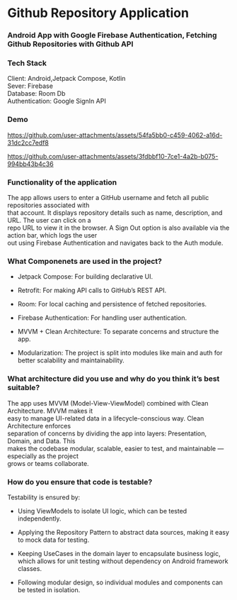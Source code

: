 # Github Repository Application
### Android App with Google Firebase Authentication, Fetching Github Repositories with Github API

### Tech Stack

Client: Android,Jetpack Compose, Kotlin <br />
Sever: Firebase <br />
Database: Room Db<br />
Authentication: Google SignIn API<br />

### Demo





https://github.com/user-attachments/assets/54fa5bb0-c459-4062-a16d-31dc2cc7edf8



https://github.com/user-attachments/assets/3fdbbf10-7ce1-4a2b-b075-994bb43b4c36




### Functionality of the application
The app allows users to enter a GitHub username and fetch all public repositories associated with <br/>
that account. It displays repository details such as name, description, and URL. The user can click on a<br/>
repo URL to view it in the browser. A Sign Out option is also available via the action bar, which logs the user<br/> 
out using Firebase Authentication and navigates back to the Auth module.

### What Componenets are used in the project?
- Jetpack Compose: For building declarative UI.<br/>

- Retrofit: For making API calls to GitHub’s REST API.<br/>

- Room: For local caching and persistence of fetched repositories.<br/>

- Firebase Authentication: For handling user authentication.<br/>

- MVVM + Clean Architecture: To separate concerns and structure the app.<br/>

- Modularization: The project is split into modules like main and auth for better scalability and maintainability.<br/>

 ### What architecture did you use and why do you think it’s best suitable?

 The app uses MVVM (Model-View-ViewModel) combined with Clean Architecture. MVVM makes it<br/>
 easy to manage UI-related data in a lifecycle-conscious way. Clean Architecture enforces<br/>
 separation of concerns by dividing the app into layers: Presentation, Domain, and Data. This<br/>
 makes the codebase modular, scalable, easier to test, and maintainable — especially as the project<br/>
 grows or teams collaborate.

 ### How do you ensure that code is testable?

Testability is ensured by:

- Using ViewModels to isolate UI logic, which can be tested independently. <br/>

- Applying the Repository Pattern to abstract data sources, making it easy to mock data for testing.<br/>

- Keeping UseCases in the domain layer to encapsulate business logic, which allows for unit testing without dependency on Android framework classes.<br/>

- Following modular design, so individual modules and components can be tested in isolation.<br/>

 

  
  
